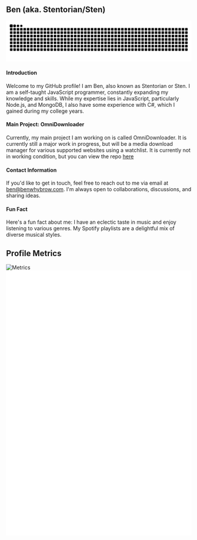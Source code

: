 ## Ben (aka. Stentorian/Sten)

![Snake animation](https://github.com/bwhybrow23/bwhybrow23/raw/output/github-contribution-grid-snake.svg)

#### Introduction
Welcome to my GitHub profile! I am Ben, also known as Stentorian or Sten. I am a self-taught JavaScript programmer, constantly expanding my knowledge and skills. While my expertise lies in JavaScript, particularly Node.js, and MongoDB, I also have some experience with C#, which I gained during my college years.

#### Main Project: OmniDownloader
Currently, my main project I am working on is called OmniDownloader. It is currently still a major work in progress, but will be a media download manager for various supported websites using a watchlist. It is currently not in working condition, but you can view the repo [here](https://github.com/bwhybrow23/OmniDownloader)

#### Contact Information
If you'd like to get in touch, feel free to reach out to me via email at [ben@benwhybrow.com](mailto:ben@benwhybrow.com). I'm always open to collaborations, discussions, and sharing ideas.

#### Fun Fact
Here's a fun fact about me: I have an eclectic taste in music and enjoy listening to various genres. My Spotify playlists are a delightful mix of diverse musical styles.

## Profile Metrics
![Metrics](https://github.com/bwhybrow23/bwhybrow23/blob/master/metrics.svg)
![Metrics Achievements](https://github.com/bwhybrow23/bwhybrow23/blob/master/metrics-achievements.svg)
